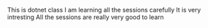 This is dotnet class
I am learning all the sessions carefully
It is very intresting
All the sessions are really very good to learn
